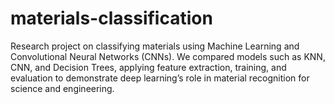 # materials-classification
Research project on classifying materials using Machine Learning and Convolutional Neural Networks (CNNs). We compared models such as KNN, CNN, and Decision Trees, applying feature extraction, training, and evaluation to demonstrate deep learning’s role in material recognition for science and engineering.
